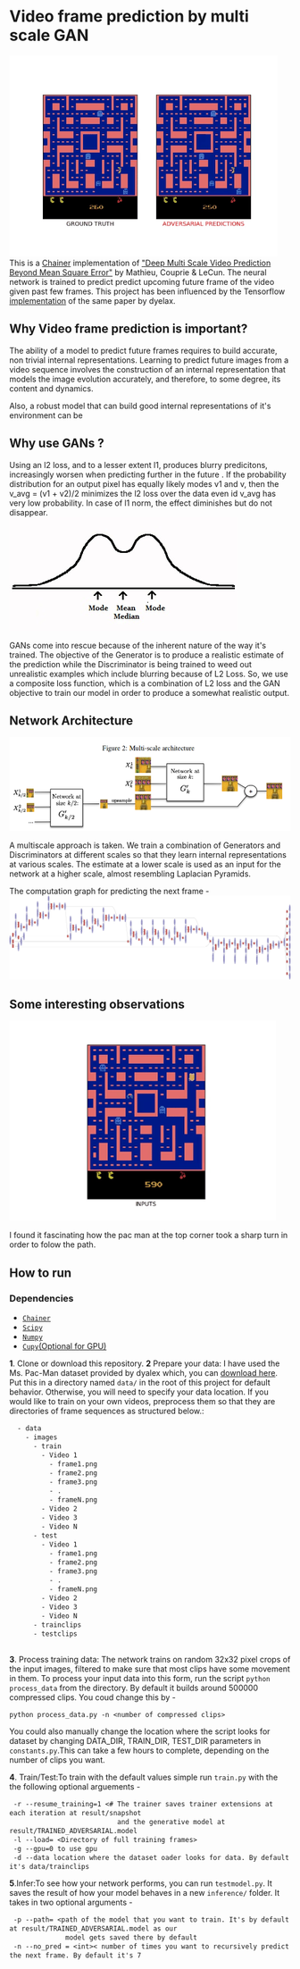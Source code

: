 # Video frame prediction by multi scale GAN
![Image](media/best2.gif)
<br>This is a <a href="https://chainer.org/">Chainer</a> implementation of <a href="https://arxiv.org/pdf/1511.05440.pdf">"Deep Multi Scale Video Prediction Beyond Mean Square Error"</a> by Mathieu, Couprie & LeCun.
The neural network is trained to predict predict upcoming future frame of the video given past few frames. This project has been influenced by the Tensorflow <a href="https://github.com/dyelax/Adversarial_Video_Generation">implementation</a>
of the same paper by dyelax. 

## Why Video frame prediction is important?
The ability of a model to predict future frames requires to build accurate, non trivial internal representations. Learning to
predict future images from a video sequence involves the construction of an internal representation that models the
image evolution accurately, and therefore,  to  some  degree,  its  content  and  dynamics. 

Also, a robust model that can build good internal representations of it's environment can be

## Why use GANs ?
Using an l2 loss, and to a lesser extent l1, produces blurry predicitons, increasingly worsen when predicting further in the future
. If the probability distribution for an output pixel has equally likely modes v1 and v, then the v_avg = (v1 + v2)/2 minimizes the l2
loss over the data even id v_avg has very low probability. In case of l1 norm, the effect diminishes but do not disappear.
<br>
![Image](media/bimodal-distribution-2.jpg)

GANs come into rescue because of the inherent nature of the way it's trained. The objective of the Generator is to produce a realistic estimate of the prediction while the Discriminator is being trained to weed out unrealistic examples which include blurring because of L2 Loss. So, we use a composite loss function, which is a combination of L2 loss and the GAN objective to train our model in order to produce a somewhat realistic output.

## Network Architecture
![Image](media/2.png)

A multiscale approach is taken. We train a combination of Generators and Discriminators at different scales so that they 
learn internal representations at various scales. The estimate at a lower scale is used as an input for the network at a higher scale, almost resembling Laplacian Pyramids. 

The computation graph for predicting the next frame - 
![Image](media/index2.png)

## Some interesting observations
![Image](media/giphy2.gif)

I found it fascinating how the pac man at the top corner took a sharp turn in order to folow the path. 
## How to run
### Dependencies

* [`Chainer`](https://chainer.org/)
* [`Scipy`](https://www.scipy.org/)
* [`Numpy`](http://www.numpy.org/)
* [`Cupy`(Optional for GPU)](https://github.com/cupy/cupy)




<b>1</b>. Clone or download this repository.
<b>2</b> Prepare your data:
I have used the Ms. Pac-Man dataset provided by dyalex which, you can [download here](https://drive.google.com/open?id=0Byf787GZQ7KvV25xMWpWbV9LdUU). Put this in a directory named `data/` in the root of this project for default behavior. Otherwise, you will need to specify your data location. If you would like to train on your own videos, preprocess them so that they are directories of frame sequences as structured below.:
  ```
    - data
      - images
        - train
          - Video 1
            - frame1.png
            - frame2.png
            - frame3.png
            - .
            - frameN.png
          - Video 2
          - Video 3
          - Video N
        - test
          - Video 1
            - frame1.png
            - frame2.png
            - frame3.png
            - .
            - frameN.png
          - Video 2
          - Video 3
          - Video N
        - trainclips
        - testclips
   
  ```
<b>3</b>.
Process training data:
The network trains on random 32x32 pixel crops of the input images, filtered to make sure that most clips have some movement in them. To process your input data into this form, run the script `python process_data` from the directory. By default it builds around 500000 compressed clips. You coud change this by - 
  ```shell
python process_data.py -n <number of compressed clips>
```
You could also manually change the location where the script looks for dataset by changing DATA_DIR, TRAIN_DIR, TEST_DIR parameters in ```constants.py```.This can take a few hours to complete, depending on the number of clips you want.
  
<b>4</b>. Train/Test:To train with the default values simple run ```train.py``` with the the following optional arguements - 
 ```
  -r --resume_training=1 <# The trainer saves trainer extensions at each iteration at result/snapshot
                            and the generative model at result/TRAINED_ADVERSARIAL.model
  -l --load= <Directory of full training frames>
  -g --gpu=0 to use gpu
  -d --data location where the dataset oader looks for data. By default it's data/trainclips
 ```
 
<b>5</b>.Infer:To see how your network performs, you can run ```testmodel.py```. It saves the result of how your model behaves in  a new ```inference/``` folder. It takes in two optional arguments - 
 ```
  -p --path= <path of the model that you want to train. It's by default at result/TRAINED_ADVERSARIAL.model as our
               model gets saved there by default
  -n --no_pred = <int>< number of times you want to recursively predict the next frame. By default it's 7
 ```
